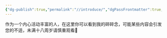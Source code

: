```yaml
---
{"dg-publish":true,"permalink":"//introduce/","dgPassFrontmatter":true,"created":"2024-01-27T01:27:20.877+08:00","updated":"2024-01-27T02:19:23.371+08:00"}
---
```


作为一个内心活动丰富的人，在这里你可以看到我的碎碎念，可能某些内容会引发您的不适，未满十八周岁请慎重观看🔞